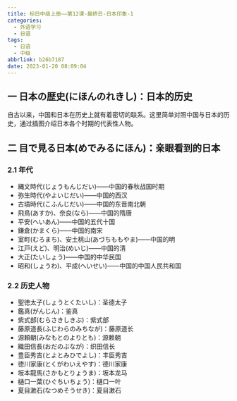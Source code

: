 ```yaml
---
title: 标日中级上册——第12课-最終日-日本印象-1
categories:
  - 外语学习
  - 日语
tags:
  - 日语
  - 中级
abbrlink: b26b7187
date: 2023-01-20 08:09:04
---
```

## 一 日本の歴史(にほんのれきし)：日本的历史

自古以来，中国和日本在历史上就有着密切的联系。这里简单对照中国与日本的历史，通过插图介绍日本各个时期的代表性人物。

<!--more-->

## 二  目で見る日本(めでみるにほん)：亲眼看到的日本

### 2.1 年代

* 縄文時代(じょうもんじだい)——中国的春秋战国时期
* 弥生時代(やよいじだい)——中国的西汉
* 古墳時代(こふんじだい)——中国的东晋南北朝
* 飛鳥(あすか)、奈良(なら)——中国的隋唐
* 平安(へいあん)——中国的五代十国
* 鎌倉(かまくら)——中国的南宋
* 室町(むろまち)、安土桃山(あづちももやま)——中国的明
* 江戸(えど)、明治(めいじ)——中国的清
* 大正(たいしょう)——中国的中华民国
* 昭和(しょうわ)、平成(へいせい)——中国的中国人民共和国

### 2.2 历史人物

* 聖徳太子(しょうとくたいし)：圣德太子
* 鑑真(がんじん)：鉴真
* 紫式部(むらさきしきぶ)：紫式部
* 藤原道長(ふじわらのみちなが)：藤原道长
* 源頼朝(みなもとのよりとも)：源赖朝
* 織田信長(おだのぶなが)：织田信长
* 豊臣秀吉(とよとみひでよし)：丰臣秀吉
* 徳川家康(とくがわいえやす)：德川家康
* 坂本龍馬(さかもとりょうま)：坂本龙马
* 樋口一葉(ひぐちいちょう)：樋口一叶
* 夏目漱石(なつめそうせき)：夏目漱石
